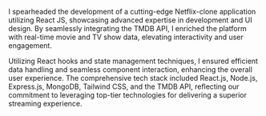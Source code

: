 I spearheaded the development of a cutting-edge Netflix-clone application utilizing React JS, showcasing advanced expertise in development and UI design. By seamlessly integrating the TMDB API, I enriched the platform with real-time movie and TV show data, elevating interactivity and user engagement.

Utilizing React hooks and state management techniques, I ensured efficient data handling and seamless component interaction, enhancing the overall user experience. The comprehensive tech stack included React.js, Node.js, Express.js, MongoDB, Tailwind CSS, and the TMDB API, reflecting our commitment to leveraging top-tier technologies for delivering a superior streaming experience.






